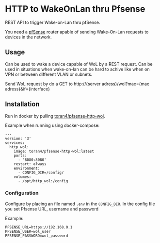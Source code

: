 # HTTP to WakeOnLan thru Pfsense
REST API to trigger Wake-on-Lan thru pfSense. 

You need a [pfSense](https://www.pfsense.org/) router apable of sending Wake-On-Lan requests to devices in the network.

## Usage
Can be used to wake a device capable of WoL by a REST request. Can be used in situations when wake-on-lan can be hard to achive like when on VPN or between different VLAN or subnets.

Send WoL request by do a GET to http://{server adress}/wol?mac={mac adress}&if={interface}



## Installation
Run in docker by pulling [toran4/pfsense-http-wol](https://hub.docker.com/r/toran4/pfsense-http-wol). 

Example when running using docker-compose:
```
---
version: '3'
services:
  http_wol:
    image: toran4/pfsense-http-wol:latest
    ports:
      - '8080:8080'
    restart: always
    environment:
      - CONFIG_DIR=/config/
    volumes:
      - /opt/http_wol:/config
```

### Configuration  
Configure by placing an file named ```.env``` in the ```CONFIG_DIR```. In the config file you set Pfsense URL, username and password

Example:
```
PFSENSE_URL=https://192.168.0.1
PFSENSE_USER=wol_user
PFSENSE_PASSWORD=wol_password
```